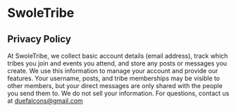# SwoleTribe

## Privacy Policy
At SwoleTribe, we collect basic account details (email address), track which tribes you join and events you attend, and store any posts or messages you create. We use this information to manage your account and provide our features. Your username, posts, and tribe memberships may be visible to other members, but your direct messages are only shared with the people you send them to. We do not sell your information. For questions, contact us at duefalcons@gmail.com
